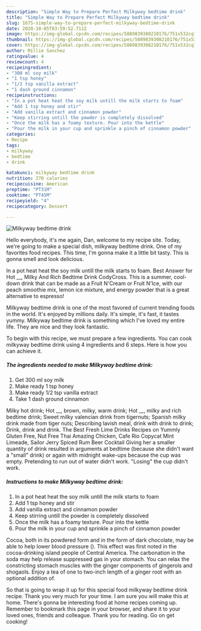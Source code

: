 ```yaml
---
description: "Simple Way to Prepare Perfect Milkyway bedtime drink"
title: "Simple Way to Prepare Perfect Milkyway bedtime drink"
slug: 1675-simple-way-to-prepare-perfect-milkyway-bedtime-drink
date: 2020-10-05T03:59:52.711Z
image: https://img-global.cpcdn.com/recipes/5889839308210176/751x532cq70/milkyway-bedtime-drink-recipe-main-photo.jpg
thumbnail: https://img-global.cpcdn.com/recipes/5889839308210176/751x532cq70/milkyway-bedtime-drink-recipe-main-photo.jpg
cover: https://img-global.cpcdn.com/recipes/5889839308210176/751x532cq70/milkyway-bedtime-drink-recipe-main-photo.jpg
author: Millie Sanchez
ratingvalue: 4
reviewcount: 4
recipeingredient:
- "300 ml soy milk"
- "1 tsp honey"
- "1/2 tsp vanilla extract"
- "1 dash ground cinnamon"
recipeinstructions:
- "In a pot heat heat the soy milk untill the milk starts to foam"
- "Add 1 tsp honey and stir"
- "Add vanilla extract and cinnamon powder"
- "Keep stirring untill the powder is completely dissolved"
- "Once the milk has a foamy texture. Pour into the kettle"
- "Pour the milk in your cup and sprinkle a pinch of cinnamon powder"
categories:
- Recipe
tags:
- milkyway
- bedtime
- drink

katakunci: milkyway bedtime drink 
nutrition: 270 calories
recipecuisine: American
preptime: "PT31M"
cooktime: "PT45M"
recipeyield: "4"
recipecategory: Dessert

---
```



![Milkyway bedtime drink](https://img-global.cpcdn.com/recipes/5889839308210176/751x532cq70/milkyway-bedtime-drink-recipe-main-photo.jpg)

Hello everybody, it's me again, Dan, welcome to my recipe site. Today, we're going to make a special dish, milkyway bedtime drink. One of my favorites food recipes. This time, I'm gonna make it a little bit tasty. This is gonna smell and look delicious.

In a pot heat heat the soy milk untill the milk starts to foam. Best Answer for Hot __, Milky And Rich Bedtime Drink CodyCross. This is a summer, cool-down drink that can be made as a Fruit N&#39;Cream or Fruit N&#39;Ice, with our peach smoothie mix, lemon ice mixture, and energy powder that is a great alternative to espresso!

Milkyway bedtime drink is one of the most favored of current trending foods in the world. It's enjoyed by millions daily. It's simple, it's fast, it tastes yummy. Milkyway bedtime drink is something which I've loved my entire life. They are nice and they look fantastic.


To begin with this recipe, we must prepare a few ingredients. You can cook milkyway bedtime drink using 4 ingredients and 6 steps. Here is how you can achieve it.

<!--inarticleads1-->

##### The ingredients needed to make Milkyway bedtime drink:

1. Get 300 ml soy milk
1. Make ready 1 tsp honey
1. Make ready 1/2 tsp vanilla extract
1. Take 1 dash ground cinnamon


Milky hot drink; Hot __, brown, milky, warm drink; Hot __, milky and rich bedtime drink; Sweet milky valencian drink from tigernuts; Spanish milky drink made from tiger nuts; Describing lavish meal, drink with drink to drink; Drink, drink and drink. The Best Fresh Lime Drinks Recipes on Yummly Gluten Free, Nut Free Thai Amazing Chicken, Cafe Rio Copycat Mint Limeade, Sailor Jerry Spiced Rum Beer Cocktail Giving her a smaller quantity of drink resulted in arguments at bedtime (because she didn&#39;t want a &#34;small&#34; drink) or again with midnight wake-ups because the cup was empty. Pretending to run out of water didn&#39;t work. &#34;Losing&#34; the cup didn&#39;t work. 

<!--inarticleads2-->

##### Instructions to make Milkyway bedtime drink:

1. In a pot heat heat the soy milk untill the milk starts to foam
1. Add 1 tsp honey and stir
1. Add vanilla extract and cinnamon powder
1. Keep stirring untill the powder is completely dissolved
1. Once the milk has a foamy texture. Pour into the kettle
1. Pour the milk in your cup and sprinkle a pinch of cinnamon powder


Cocoa, both in its powdered form and in the form of dark chocolate, may be able to help lower blood pressure (). This effect was first noted in the cocoa-drinking island people of Central America. The carbonation in the soda may help release suppressed gas in your stomach. You can relax the constricting stomach muscles with the ginger components of gingerols and shogaols. Enjoy a tea of one to two-inch length of a ginger root with an optional addition of. 

So that is going to wrap it up for this special food milkyway bedtime drink recipe. Thank you very much for your time. I am sure you will make this at home. There's gonna be interesting food at home recipes coming up. Remember to bookmark this page in your browser, and share it to your loved ones, friends and colleague. Thank you for reading. Go on get cooking!
